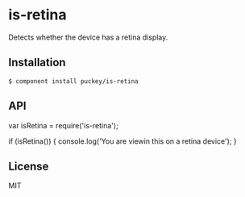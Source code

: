 
# is-retina

  Detects whether the device has a retina display.

## Installation

    $ component install puckey/is-retina

## API

   var isRetina = require('is-retina');

   if (isRetina()) {
      console.log('You are viewin this on a retina device');
   }
## License

  MIT
